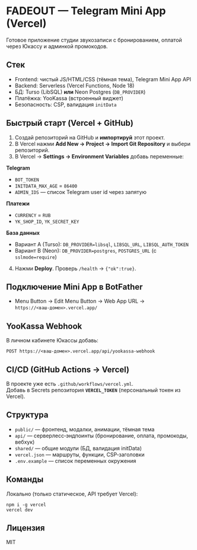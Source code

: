 # FADEOUT — Telegram Mini App (Vercel)

Готовое приложение студии звукозаписи с бронированием, оплатой через Юкассу и админкой промокодов.

## Стек
- Frontend: чистый JS/HTML/CSS (тёмная тема), Telegram Mini App API
- Backend: Serverless (Vercel Functions, Node 18)
- БД: Turso (LibSQL) **или** Neon Postgres (`DB_PROVIDER`)
- Платёжка: YooKassa (встроенный виджет)
- Безопасность: CSP, валидация `initData`

## Быстрый старт (Vercel + GitHub)
1. Создай репозиторий на GitHub и **импортируй** этот проект.
2. В Vercel нажми **Add New → Project → Import Git Repository** и выбери репозиторий.
3. В Vercel → **Settings → Environment Variables** добавь переменные:

**Telegram**
- `BOT_TOKEN`
- `INITDATA_MAX_AGE` = `86400`
- `ADMIN_IDS` — список Telegram user id через запятую

**Платежи**
- `CURRENCY` = `RUB`
- `YK_SHOP_ID`, `YK_SECRET_KEY`

**База данных**
- Вариант A (Turso): `DB_PROVIDER=libsql`, `LIBSQL_URL`, `LIBSQL_AUTH_TOKEN`
- Вариант B (Neon): `DB_PROVIDER=postgres`, `POSTGRES_URL` (с `sslmode=require`)

4. Нажми **Deploy**. Проверь `/health` → `{"ok":true}`.

## Подключение Mini App в BotFather
- Menu Button → Edit Menu Button → Web App URL → `https://<ваш‑домен>.vercel.app/`

## YooKassa Webhook
В личном кабинете Юкассы добавь:
```
POST https://<ваш‑домен>.vercel.app/api/yookassa-webhook
```

## CI/CD (GitHub Actions → Vercel)
В проекте уже есть `.github/workflows/vercel.yml`.  
Добавь в Secrets репозитория **`VERCEL_TOKEN`** (персональный токен из Vercel).

## Структура
- `public/` — фронтенд, модалки, анимации, тёмная тема
- `api/` — серверлесс‑эндпоинты (бронирование, оплата, промокоды, вебхук)
- `shared/` — общие модули (БД, валидация initData)
- `vercel.json` — маршруты, функции, CSP‑заголовки
- `.env.example` — список переменных окружения

## Команды
Локально (только статическое, API требует Vercel):
```
npm i -g vercel
vercel dev
```

## Лицензия
MIT

